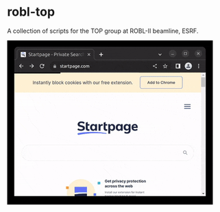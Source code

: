 # robl-top
A collection of scripts for the TOP group at ROBL-II beamline, ESRF.

![image info](./doc/gifs/login.gif)
